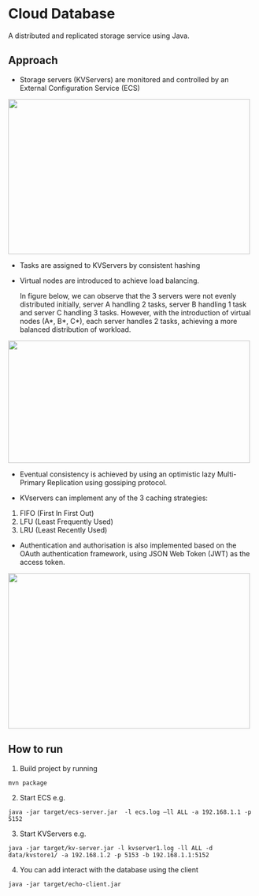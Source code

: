 # Cloud Database
A distributed and replicated storage service using Java.

## Approach
* Storage servers (KVServers) are monitored and controlled by an External Configuration Service (ECS)
<img src="https://user-images.githubusercontent.com/41395198/75396662-5a185f80-58f5-11ea-80e9-9d4573221f79.png" height="314" width="490.5">

* Tasks are assigned to KVServers by consistent hashing

* Virtual nodes are introduced to achieve load balancing. 

  In figure below, we can observe that the 3 servers were not evenly distributed initially, server A handling 2 tasks, server B handling 1 task and server C handling 3 tasks. However, with the introduction of virtual nodes (A*, B*, C*), each server handles 2 tasks, achieving a more balanced distribution of workload.
<img src="https://user-images.githubusercontent.com/41395198/75396611-37864680-58f5-11ea-9a9e-dc94240624f9.png" height="248.5" width="490.5">

* Eventual consistency is achieved by using an optimistic lazy Multi-Primary Replication using gossiping protocol.

* KVservers can implement any of the 3 caching strategies:
 1. FIFO (First In First Out)
 2. LFU (Least Frequently Used)
 3. LRU (Least Recently Used)
 
 * Authentication and authorisation is also implemented based on the OAuth authentication framework, using JSON Web Token (JWT) as the access token.
 <img src="https://user-images.githubusercontent.com/41395198/75397741-e6c41d00-58f7-11ea-9520-2ba8f7d68b9b.png" height="314.5" width="490.5">

## How to run
1. Build project by running 
```console
mvn package
```
2. Start ECS e.g. 
```console
java -jar target/ecs-server.jar  -l ecs.log –ll ALL -a 192.168.1.1 -p 5152
````
3. Start KVServers e.g. 
```console
java -jar target/kv-server.jar -l kvserver1.log -ll ALL -d data/kvstore1/ -a 192.168.1.2 -p 5153 -b 192.168.1.1:5152
```
4. You can add interact with the database using the client
```console
java -jar target/echo-client.jar
```
